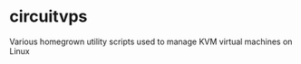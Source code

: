 circuitvps
==========

Various homegrown utility scripts used to manage KVM virtual machines on Linux
